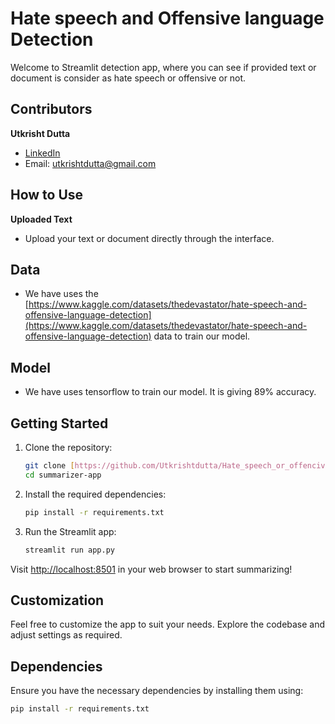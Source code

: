 # Hate speech and Offensive language Detection

Welcome to Streamlit detection app, where you can see if provided text or document is consider as hate speech or offensive or not.

## Contributors

**Utkrisht Dutta**
   - [LinkedIn](https://www.linkedin.com/in/utkrisht-dutta-4b4bb5241/)
   - Email: [utkrishtdutta@gmail.com](utkrishtdutta@gmail.com)

## How to Use

**Uploaded Text**
  - Upload your text or document directly through the interface.

## Data 
  - We have uses the [https://www.kaggle.com/datasets/thedevastator/hate-speech-and-offensive-language-detection](https://www.kaggle.com/datasets/thedevastator/hate-speech-and-offensive-language-detection) data to train our model.
    
## Model
  - We have uses tensorflow to train our model. It is giving 89% accuracy.

## Getting Started

1. Clone the repository:

    ```bash
    git clone [https://github.com/Utkrishtdutta/Hate_speech_or_offencive_language.git](https://github.com/Utkrishtdutta/Hate_speech_or_offencive_language.git)
    cd summarizer-app
    ```

2. Install the required dependencies:

    ```bash
    pip install -r requirements.txt
    ```

3. Run the Streamlit app:

    ```bash
    streamlit run app.py
    ```

Visit [http://localhost:8501](http://localhost:8501) in your web browser to start summarizing!

## Customization

Feel free to customize the app to suit your needs. Explore the codebase and adjust settings as required.

## Dependencies

Ensure you have the necessary dependencies by installing them using:

```bash
pip install -r requirements.txt
